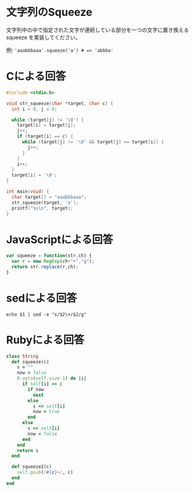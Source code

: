 # 文字列のSqueeze

文字列中の中で指定された文字が連続している部分を一つの文字に置き換えるsqueeze
を実装してください。

例: `'aaabbbaaa'.squeeze('a') # => 'abbba'`

# Cによる回答

```C
#include <stdio.h>

void str_squeeze(char *target, char c) {
  int i = 0, j = 0;

  while (target[j] != '\0') {
    target[i] = target[j];
    j++;
    if (target[i] == c) {
      while (target[j] != '\0' && target[j] == target[i]) {
        j++;
      }
    }
    i++;
  }
  target[i] = '\0';
}

int main(void) {
  char target[] = "aaabbbaaa";
  str_squeeze(target, 'a');
  printf("%s\n", target);
}
```

# JavaScriptによる回答

```JavaScript
var squeeze = function(str,ch) {
  var r = new RegExp(ch+"+","g");
  return str.replace(r,ch);
}
```

# sedによる回答

```Shell
echo $1 | sed -e "s/$2\+/$2/g"
```

# Rubyによる回答

```Ruby
class String
  def squeeze(c)
    s = ""
    now = false
    0.upto(self.size-1) do |i|
      if self[i] == c
        if now
          next
        else
          s << self[i]
          now = true
        end
      else
        s << self[i]
        now = false
      end
    end
    return s
  end

  def squeeze2(c)
    self.gsub(/#{c}+/, c)
  end
end
```

